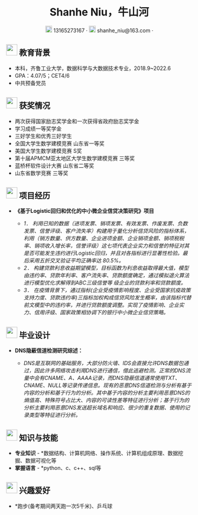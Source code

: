 <center>
     <h1>Shanhe Niu，牛山河</h1>
     <div>
         <span>
             <img src="assets/phone-solid.svg" width="18px">
             13165273167
         </span>
         ·
         <span>
             <img src="assets/envelope-solid.svg" width="18px">
             shanhe_niu@163.com
         </span>
         ·
        
 </center>



## <img src="assets/graduation-cap-solid.svg" width="30px"> 教育背景

- 本科，齐鲁工业大学，数据科学与大数据技术专业，2018.9~2022.6
- GPA：4.07/5；CET4/6
- 中共预备党员 

## <img src="assets/briefcase-solid.svg" width="30px"> 获奖情况

- 两次获得国家励志奖学金和一次获得省政府励志奖学金
- 学习成绩一等奖学金
- 三好学生和优秀三好学生
- 全国大学生数学建模竞赛 山东省一等奖
- 美国大学生数学建模竞赛 S奖
- 第十届APMCM亚太地区大学生数学建模竞赛 三等奖
- 蓝桥杯软件设计大赛 山东省二等奖
- 山东省数学竞赛 三等奖


## <img src="assets/project-diagram-solid.svg" width="30px"> 项目经历

- **《基于Logistic回归和优化的中小微企业信贷决策研究》项目**

  - *1． 利用已知的数据（进项发票、销项发票、有效发票、作废发票、负数发票、信誉评级、客户流失率）构建用于量化分析信贷风险的指标体系，利用（销方数量、供方数量、企业进项金额、企业销项金额、销项税税率、销项收入增长率，信誉评级）这七项代表企业实力和信誉的特征对其是否可能发生违约进行Logistic回归，并且对各指标进行显著性检验。最后采用五折交叉验证平均正确率达 80.5%。*
  - *2． 构建贷款利息收益期望模型，目标函数为利息收益取得最大值，模型由违约率、贷款年利率、客户流失率、贷款额度确定，通过模拟退火算法进行模型优化求解得到ABC三级信誉等 级企业的贷款利率和贷款额度。*
  - *3． 在疫情背景下，通过指标(企业受疫情影响程度、企业受国家抗疫政策支持力度、贷款违约率)三指标加权构成信贷风险发生概率，由该指标代替前文模型中的违约率，并进行贷款额度调整。实现了疫情影响、企业实力、信用评级、国家政策相协调下的银行中小微企业信贷策略。*

## <img src="assets/tools-solid.svg" width="30px"> 毕业设计

- **DNS隐蔽信道检测研究综述：**

  - *DNS是互联网的基础服务，大部分防火墙、IDS会直接允许DNS数据包通过，因此许多网络攻击利用DNS进行通信，借此逃避检测。正常的DNS流量中会有CNAME、A、AAAA记录，而DNS隐蔽信道通常使用TXT、CNAME、NULL等记录传递信息。现有的恶意DNS信道检测与分析有基于内容的分析和基于行为的分析。其中基于内容的分析主要利用恶意DNS的熵值高、特殊符号占比大、内容的可读性差等特征进行分析；基于行为的分析主要利用恶意DNS发送超长域名和响应、很少的重复数据、使用的记录类型等特征进行分析。*
## <img src="assets/tools-solid.svg" width="30px"> **知识与技能**
- **专业知识**  - *数据结构、计算机网络、操作系统、计算机组成原理、数据挖掘、数据可视化等
- **掌握语言**  - *python、c、c++、sql等
## <img src="assets/tools-solid.svg" width="30px"> **兴趣爱好**
 - *跑步(备考期间两天跑一次5千米)、乒乓球
